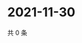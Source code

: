 # 2021-11-30

共 0 条

<!-- BEGIN WEIBO -->
<!-- 最后更新时间 Tue Nov 30 2021 10:12:45 GMT+0800 (China Standard Time) -->

<!-- END WEIBO -->
